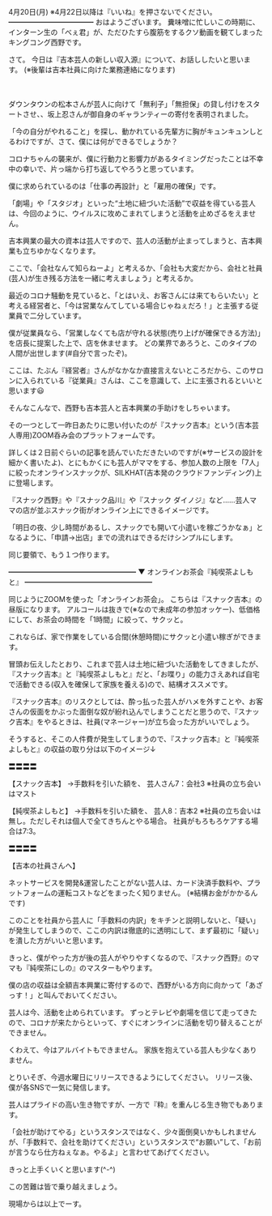4月20日(月) ※4月22日以降は『いいね』を押さないでください。
━━━━━━━━━━━━
おはようございます。
糞味噌に忙しいこの時期に、インターン生の「べぇ君」が、ただひたすら腹筋をするクソ動画を観てしまったキングコング西野です。

さて。
今日は『吉本芸人の新しい収入源』について、お話ししたいと思います。
(※後輩は吉本社員に向けた業務連絡になります)

　

ダウンタウンの松本さんが芸人に向けて「無利子」「無担保」の貸し付けをスタートさせ、、坂上忍さんが御自身のギャランティーの寄付を表明されました。

「今の自分がやれること」を探し、動かれている先輩方に胸がキュンキュンしとるわけですが、さて、僕には何ができるでしょうか？

コロナちゃんの襲来が、僕に行動力と影響力があるタイミングだったことは不幸中の幸いで、片っ端から打ち返してやろうと思っています。

僕に求められているのは「仕事の再設計」と「雇用の確保」です。

「劇場」や「スタジオ」といった“土地に紐づいた活動”で収益を得ている芸人は、今回のように、ウイルスに攻めこまれてしまうと活動を止めざるをえません。

吉本興業の最大の資本は芸人ですので、芸人の活動が止まってしまうと、吉本興業も立ちゆかなくなります。

ここで、「会社なんて知らねーよ」と考えるか、「会社も大変だから、会社と社員(芸人)が生き残る方法を一緒に考えましょう」と考えるか。

最近のコロナ騒動を見ていると、「とはいえ、お客さんには来てもらいたい」と考える経営者と、「今は営業なんてしている場合じゃねぇだろ！」と主張する従業員で二分しています。

僕が従業員なら、「営業しなくても店が守れる状態(売り上げが確保できる方法)」を店長に提案した上で、店を休ませます。
どの業界であろうと、このタイプの人間が出世します(#自分で言ったぞ)。

ここは、たぶん『経営者』さんがなかなか直接言えないところだから、このサロンに入られている『従業員』さんは、ここを意識して、上に主張されるといいと思います😃

そんなこんなで、西野も吉本芸人と吉本興業の手助けをしちゃいます。

その一つとして一昨日あたりに思い付いたのが『スナック吉本』という(吉本芸人専用)ZOOM呑み会のプラットフォームです。

詳しくは２日前ぐらいの記事を読んでいただきたいのですが(※サービスの設計を細かく書いたよ)、とにもかくにも芸人がママをする、参加人数の上限を「7人」に絞ったオンラインスナックが、SILKHAT(吉本発のクラウドファンディング)上に登場します。

『スナック西野』や『スナック品川』や『スナック ダイノジ』など……芸人ママの店が並ぶスナック街がオンライン上にできるイメージです。

「明日の夜、少し時間があるし、スナックでも開いて小遣いを稼ごうかなぁ」となるように、「申請→出店」までの流れはできるだけシンプルにします。

同じ要領で、もう１つ作ります。

━━━━━━━━━━━━━━━━━━
▼ オンラインお茶会『純喫茶よしもと』
━━━━━━━━━━━━━━━━━━

同じようにZOOMを使った「オンラインお茶会」。
こちらは『スナック吉本』の昼版になります。
アルコールは抜きで(※なので未成年の参加オッケー)、低価格にして、お茶会の時間を「1時間」に絞って、サクッと。

これならば、家で作業をしている合間(休憩時間)にサクッと小遣い稼ぎができます。

冒頭お伝えしたとおり、これまで芸人は土地に紐づいた活動をしてきましたが、『スナック吉本』と『純喫茶よしもと』だと、「お喋り」の能力さえあれば自宅で活動できる(収入を確保して家族を養える)ので、結構オススメです。

『スナック吉本』のリスクとしては、酔っ払った芸人がハメを外すことや、お客さんの仮面をかぶった面倒な奴が紛れ込んでしまうことだと思うので、『スナック吉本』をやるときは、社員(マネージャー)が立ち会った方がいいでしょう。

そうすると、そこの人件費が発生してしまうので、『スナック吉本』と『純喫茶よしもと』の収益の取り分は以下のイメージ↓

〓〓〓〓

【スナック吉本】
→手数料を引いた額を、
芸人さん7：会社3
※社員の立ち会いはマスト

【純喫茶よしもと】
→手数料を引いた額を、
芸人8：吉本2
※社員の立ち会いは無し。ただしそれは個人で全てきちんとやる場合。
社員がもろもろケアする場合は7:3。

〓〓〓〓

【吉本の社員さんへ】

ネットサービスを開発&運営したことがない芸人は、カード決済手数料や、プラットフォームの運転コストなどをまったく知りません。
(※結構お金がかかるんです)

このことを社員から芸人に「手数料の内訳」をキチンと説明しないと、「疑い」が発生してしまうので、ここの内訳は徹底的に透明にして、まず最初に「疑い」を潰した方がいいと思います。

きっと、僕がやった方が後の芸人がやりやすくなるので、『スナック西野』のママも『純喫茶にしの』のマスターもやります。

僕の店の収益は全額吉本興業に寄付するので、西野がいる方向に向かって「あざっす！」と叫んでおいてください。

芸人は今、活動を止められています。
ずっとテレビや劇場を信じて走ってきたので、コロナが来たからといって、すぐにオンラインに活動を切り替えることができません。

くわえて、今はアルバイトもできません。
家族を抱えている芸人も少なくありません。

とりいそぎ、今週水曜日にリリースできるようにしてください。
リリース後、僕が各SNSで一気に発信します。

芸人はプライドの高い生き物ですが、一方で『粋』を重んじる生き物でもあります。

「会社が助けてやる」というスタンスではなく、少々面倒臭いかもしれませんが、「手数料で、会社を助けてください」というスタンスで“お願い”して、「お前が言うなら仕方ねぇなぁ。やるよ」と言わせてあげてください。

きっと上手くいくと思います(^-^)

この苦難は皆で乗り越えましょう。

現場からは以上でーす。
